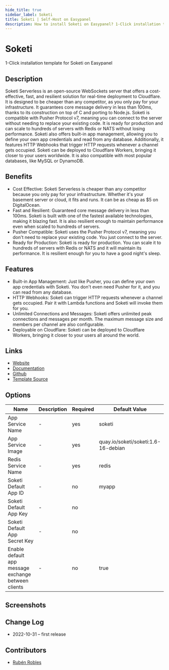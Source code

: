 ```yaml
---
hide_title: true
sidebar_label: Soketi
title: Soketi | Self-Host on Easypanel
description: How to install Soketi on Easypanel? 1-Click installation template for Soketi on Easypanel
---
```


<!-- generated -->

# Soketi

1-Click installation template for Soketi on Easypanel

## Description

Soketi Serverless is an open-source WebSockets server that offers a cost-effective, fast, and resilient solution for real-time deployment to Cloudflare. It is designed to be cheaper than any competitor, as you only pay for your infrastructure. It guarantees core message delivery in less than 100ms, thanks to its construction on top of C and porting to Node.js. Soketi is compatible with Pusher Protocol v7, meaning you can connect to the server without needing to replace your existing code. It is ready for production and can scale to hundreds of servers with Redis or NATS without losing performance. Soketi also offers built-in app management, allowing you to define your own app credentials and read from any database. Additionally, it features HTTP Webhooks that trigger HTTP requests whenever a channel gets occupied. Soketi can be deployed to Cloudflare Workers, bringing it closer to your users worldwide. It is also compatible with most popular databases, like MySQL or DynamoDB.

## Benefits

- Cost Effective: Soketi Serverless is cheaper than any competitor because you only pay for your infrastructure. Whether it's your basement server or cloud, it fits and runs. It can be as cheap as $5 on DigitalOcean.
- Fast and Resilient: Guaranteed core message delivery in less than 100ms. Soketi is built with one of the fastest available technologies, making it blazing fast. It is also resilient enough to maintain performance even when scaled to hundreds of servers.
- Pusher Compatible: Soketi uses the Pusher Protocol v7, meaning you don't need to replace your existing code. You just connect to the server.
- Ready for Production: Soketi is ready for production. You can scale it to hundreds of servers with Redis or NATS and it will maintain its performance. It is resilient enough for you to have a good night's sleep.

## Features

- Built-in App Management: Just like Pusher, you can define your own app credentials with Soketi. You don't even need Pusher for it, and you can read from any database.
- HTTP Webhooks: Soketi can trigger HTTP requests whenever a channel gets occupied. Pair it with Lambda functions and Soketi will invoke them for you.
- Unlimited Connections and Messages: Soketi offers unlimited peak connections and messages per month. The maximum message size and members per channel are also configurable.
- Deployable on Cloudflare: Soketi can be deployed to Cloudflare Workers, bringing it closer to your users all around the world.

## Links

- [Website](https://soketi.app/)
- [Documentation](https://docs.soketi.app/)
- [Github](https://github.com/soketi/soketi/)
- [Template Source](https://github.com/easypanel-io/templates/tree/main/templates/soketi)

## Options

Name | Description | Required | Default Value
-|-|-|-
App Service Name | - | yes | soketi
App Service Image | - | yes | quay.io/soketi/soketi:1.6-16-debian
Redis Service Name | - | yes | redis
Soketi Default App ID | - | no | myapp
Soketi Default App Key | - | no | 
Soketi Default App Secret Key | - | no | 
Enable default app message exchange between clients | - | no | true

## Screenshots


## Change Log

- 2022-10-31 – first release

## Contributors

- [Rubén Robles](https://github.com/D8vjork)
